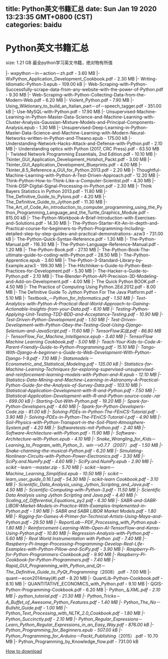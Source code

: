 
title: Python英文书籍汇总
date: Sun Jan 19 2020 13:23:35 GMT+0800 (CST)    
categories: baidu
---

# Python英文书籍汇总
size: 1.21 GB
 最全python学习英文书籍，绝对物有所值
 
|- wxpython－in－action－zh.pdf - 3.60 MB
|- WxPython_Application_Development_Cookbook.pdf - 2.30 MB
|- Writing-Idiomatic-Python-3.epub - 109.00 kB
|- Web-Scraping-with-Python-Successfully-scrape-data-from-any-website-with-the-power-of-Python.pdf - 9.30 MB
|- Web-Scraping-with-Python-Collecting-Data-from-the-Modern-Web.pdf - 6.20 MB
|- Violent_Python.pdf - 7.90 MB
|- Using_Wiktionary_to_build_an_Italian_part－of－speech_tagger.pdf - 351.00 kB
|- Use-MySQL-with-Python.pdf - 17.90 MB
|- Unsupervised-Machine-Learning-in-Python-Master-Data-Science-and-Machine-Learning-with-Cluster-Analysis-Gaussian-Mixture-Models-and-Principal-Components-Analysis.epub - 1.30 MB
|- Unsupervised-Deep-Learning-in-Python-Master-Data-Science-and-Machine-Learning-with-Modern-Neural-Networks-written-in-Python-and-Theano.epub - 175.00 kB
|- Understanding-Network-Hacks-Attack-and-Defense-with-Python.pdf - 2.10 MB
|- Understanding optics with Python (2017, CRC Press).pdf - 63.50 MB
|- Twisted Network Programming Essentials, 2nd Edition.pdf - 10.10 MB
|- Tkinter_GUI_Application_Development_Hotshot_Packt.pdf - 3.00 MB
|- Tkinter_GUI_Application_Development_Blueprints.pdf - 4.00 MB
|- Tkinter_8.5_Reference.a_GUI_for_Python.2013.pdf - 2.20 MB
|- Thoughtful-Machine-Learning-with-Python-A-Test-Driven-Approach.pdf - 12.20 MB
|- Think-Python-How-to-Think-Like-a-Computer-Scientist.pdf - 4.30 MB
|- Think-DSP-Digital-Signal-Processing-in-Python.pdf - 2.30 MB
|- Think Bayers Statistics in Python 2013.pdf - 11.80 MB
|- The_Definitive_Guide_to_Pylons.pdf - 4.20 MB
|- The_Definitive_Guide_to_Jython.pdf - 11.30 MB
|- The_Art_of_Code_An_introduction_to_computer_programming_using_the_Python_Programming_Language_and_the_Turtle_Graphics_Module.pdf - 815.00 kB
|- The-Python-Workbook-A-Brief-Introduction-with-Exercises-and-Solutions.pdf - 14.30 MB
|- The-Python-Starter-Kit-An-In-depth-and-Practical-course-for-beginners-to-Python-Programming-Including-detailed-step-by-step-guides-and-practical-demonstrations-.azw3 - 731.00 kB
|- The-Python-Quick-Syntax-Reference.pdf - 1.30 MB
|- The-Python-Manual.pdf - 116.30 MB
|- The-Python-Language-Reference-Manual.pdf - 1.20 MB
|- The-Python-Book.pdf - 27.10 MB
|- The-Python-Book-The-ultimate-guide-to-coding-with-Python.pdf - 28.50 MB
|- The-Python-Apprentice.epub - 3.60 MB
|- The-Python-3-Standard-Library-by-Example.azw3 - 199.30 MB
|- The-Hitchhiker-s-Guide-to-Python-Best-Practices-for-Development.pdf - 5.30 MB
|- The-Hacker-s-Guide-to-Python.pdf - 2.10 MB
|- The-Blender-Python-API-Precision-3D-Modeling-and-Add-on-Development.pdf - 4.00 MB
|- The Quick  Python BOOK.pdf - 4.50 MB
|- The Practice of Computing Using Python.2Ed.2012.pdf - 8.00 MB
|- The Definitive Guide To Jython Python For The Java Platform.pdf - 5.10 MB
|- Textbook_－_Python_for_Informatics.pdf - 1.50 MB
|- Text-Analytics-with-Python-A-Practical-Real-World-Approach-to-Gaining-Actionable-Insights-from-your-Data.pdf - 6.10 MB
|- Testing-Python-Applying-Unit-Testing-TDD-BDD-and-Acceptance-Testing.pdf - 10.90 MB
|- Test-Driven-Python-Development.pdf - 1.50 MB
|- Test-Driven-Development-with-Python-Obey-the-Testing-Goat-Using-Django-Selenium-and-JavaScript.pdf - 11.60 MB
|- TensorFlow实战.pdf - 86.80 MB
|- TensorFlow_For_Machine_Intelligence.epub - 3.40 MB
|- TensorFlow Machine Learning Cookbook.pdf - 5.00 MB
|- Teach-Your-Kids-to-Code-A-Parent-Friendly-Guide-to-Python-Programming.pdf - 15.10 MB
|- Tango-With-Django-A-beginner-s-Guide-to-Web-Development-With-Python-Django-1-9.pdf - 7.10 MB
|- Statsmodels－Econometric_and_Statistical_Modeling.pdf - 135.00 kB
|- Statistics-for-Machine-Learning-Techniques-for-exploring-supervised-unsupervised-and-reinforcement-learning-models-with-Python-and-R.epub - 12.10 MB
|- Statistics-Data-Mining-and-Machine-Learning-in-Astronomy-A-Practical-Python-Guide-for-the-Analysis-of-Survey-Data.pdf - 103.10 MB
|- Statistical-Application-Development-with-R-and-Python.pdf - 7.50 MB
|- Statistical-Application-Development-with-R-and-Python-source-code-.rar - 699.00 kB
|- Starting-Out-With-Python.pdf - 19.20 MB
|- Spark-for-Python-Developers.pdf - 4.60 MB
|- Spark-for-Python-Developers-Code.zip - 81.00 kB
|- Solving-PDEs-in-Python-The-FEniCS-Tutorial.pdf - 3.90 MB
|- Solving-PDEs-in-Python-The-FEniCS-Tutorial-I.pdf - 4.90 MB
|- Soil-Physics-with-Python-Transport-in-the-Soil-Plant-Atmosphere-System.pdf - 4.20 MB
|- Softwaretests-mit-Python.pdf - 2.40 MB
|- Software-Architecture-with-Python.pdf - 11.90 MB
|- Software-Architecture-with-Python.epub - 4.10 MB
|- Snake_Wrangling_for_Kids_－_Learning_to_Program_with_Python_3，_win－v0.7.7_（2007）.pdf - 1.50 MB
|- Snake-charming-the-musical-Python.pdf - 6.20 MB
|- Simulating-Nonlinear-Circuits-with-Python-Power-Electronics.pdf - 3.30 MB
|- SciPy.and.NumPy.pdf - 4.60 MB
|- SciPy.and.NumPy.epub - 2.90 MB
|- scikit－learn－master.zip - 5.70 MB
|- scikit－learn_－_Machine_Learning_Simplified.epub - 10.50 MB
|- scikit－learn_user_guide_0.16.1.pdf - 54.30 MB
|- scikit-learn Cookbook.pdf - 3.10 MB
|- Scientific_Data_Analysis_using_Jython_Scripting_and_Java.pdf - 4.50 MB
|- Scientific-Computing-with-Python-3.pdf - 11.50 MB
|- Scientific Data Analysis using Jython Scripting and Java.pdf - 4.40 MB
|- Scaling_of_Differential_Equations_py2.pdf - 6.30 MB
|- SABR-and-SABR-LIBOR-Market-Models-in-Practice-With-Examples-Implemented-in-Python.pdf - 1.90 MB
|- SABR and SABR LIBOR Market Models.pdf - 1.80 MB
|- Rigging-for-Games-A-Primer-for-Technical-Artists-Using-Maya-and-Python.pdf - 29.50 MB
|- ReportLab_－_PDF_Processing_with_Python.epub - 1.80 MB
|- Reinforcement-Learning-With-Open-AI-TensorFlow-and-Keras-Using-Python.pdf - 10.80 MB
|- Regression-Analysis-with-Python.pdf - 5.60 MB
|- Real World Instrumentation with Python .pdf - 7.40 MB
|- Raspberry-Pi-Image-Processing-Programming-Develop-Real-Life-Examples-with-Python-Pillow-and-SciPy.pdf - 3.90 MB
|- Raspberry-Pi-for-Python-Programmers-Cookbook.pdf - 9.90 MB
|- Raspberry-Pi-Cookbook-for-Python-Programmers.pdf - 7.40 MB
|- Rapid_GUI_Programming_with_Python_and_Qt_－_The_Definitive_Guide_to_PyQt_Programming_（2008）.pdf - 7.00 MB
|- quant－econ2014may(#).pdf - 8.20 MB
|- QuantLib-Python-Cookbook.pdf - 8.10 MB
|- QUANTITATIVE_ECONOMICS_with_Python.pdf - 9.10 MB
|- QGIS-Python-Programming-Cookbook.pdf - 6.20 MB
|- Python_＆_XML.pdf - 2.10 MB
|- python_tutorial.pdf - 21.30 MB
|- Python_Tricks_－_A_Buffet_of_Awesome_Python_Features.pdf - 1.40 MB
|- Python_The_No－Bullsht_Guide.pdf - 1.00 MB
|- Python_Text_Processing_with_NLTK_2.0_Cookbook.pdf - 1.80 MB
|- Python_Succinctly.pdf - 2.10 MB
|- Python_Regular_Expressions_－_Learn_Python_Regular_Expressions_in_an_Easy_Way.pdf - 876.00 kB
|- Python_Programming_for_Beginners.epub - 507.00 kB
|- Python_Programming_for_Arduino－Packt_Publishing_（2015）.pdf - 10.70 MB
|- Python_Programming_by_Knowledge_flow.pdf - 731.00 kB

[How to download](https://bpcam.bemobtrk.com/go/2ceec3aa-1ca2-46d6-b9ff-aaa5c184517c?jno=463)